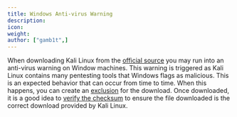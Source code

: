 ```yaml
---
title: Windows Anti-virus Warning
description:
icon:
weight:
author: ["gamb1t",]
---
```


When downloading Kali Linux from the [official source](/get-kali/) you may run into an anti-virus warning on Window machines. This warning is triggered as Kali Linux contains many pentesting tools that Windows flags as malicious. This is an expected behavior that can occur from time to time. When this happens, you can create an [exclusion](https://support.microsoft.com/en-us/windows/add-an-exclusion-to-windows-security-811816c0-4dfd-af4a-47e4-c301afe13b26) for the download. Once downloaded, it is a good idea to [verify the checksum](/docs/introduction/download-official-kali-linux-images/#verifying-your-downloaded-kali-image) to ensure the file downloaded is the correct download provided by Kali Linux.
